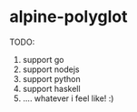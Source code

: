 # alpine-polyglot

TODO:

1. support go
2. support nodejs
3. support python
4. support haskell
5. .... whatever i feel like! :)
